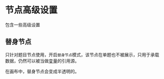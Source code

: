 # 节点高级设置

包含一些高级设置

## 替身节点
只针对题目节点使用，开启`替身节点`模式，该节点在单题也不被展示，只用于承载数据，仍然可以被当做[变量](../variable/concept.md)的引用源。

在画布中，替身节点会变成半透明的。